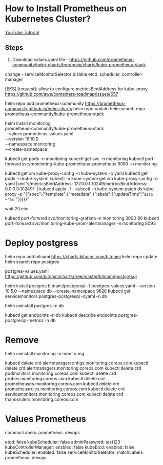 # How to Install Prometheus on Kubernetes Cluster?

[YouTube Tutorial](https://youtu.be/)


## Steps
1. Download values.yaml file - https://github.com/prometheus-community/helm-charts/tree/main/charts/kube-prometheus-stack

change - serviceMonitorSelector
disable etcd, scheduler, controller-manager

[EKS] [request]: allow to configure metricsBindAddress for kube-proxy
https://github.com/aws/containers-roadmap/issues/657


helm repo add prometheus-community https://prometheus-community.github.io/helm-charts
helm repo update
helm search repo prometheus-community/kube-prometheus-stack

helm install monitoring \
  prometheus-community/kube-prometheus-stack \
  --values prometheus-values.yaml \
  --version 16.10.0 \
  --namespace monitoring \
  --create-namespace

kubectl get pods -n monitoring
kubectl get svc -n monitoring
kubectl port-forward svc/monitoring-kube-prometheus-prometheus 9090 -n monitoring


kubectl get cm kube-proxy-config -n kube-system -o yaml
kubectl get pods -n kube-system
kubectl -n kube-system get cm kube-proxy-config -o yaml |sed 's/metricsBindAddress: 127.0.0.1:10249/metricsBindAddress: 0.0.0.0:10249/' | kubectl apply -f -
kubectl -n kube-system patch ds kube-proxy -p "{\"spec\":{\"template\":{\"metadata\":{\"labels\":{\"updateTime\":\"`date +'%s'`\"}}}}}"

wait 20 min

kubectl port-forward svc/monitoring-grafana -n monitoring 3000:80
kubectl port-forward svc/monitoring-kube-prom-alertmanager -n monitoring 9093



# Deploy postgress
helm repo add bitnami https://charts.bitnami.com/bitnami
helm repo update
helm search repo postgres

postgres-values.yaml
https://github.com/bitnami/charts/tree/master/bitnami/postgresql

helm install postgres bitnami/postgresql -f postgres-values.yaml --version 10.5.0 --namespace db --create-namespace
9628
kubectl get servicemonitors postgres-postgresql -oyaml -n db


helm uninstall postgres -n db

kubectl get endpoints -n db
kubectl describe endpoints postgres-postgresql-metrics -n db

# Remove
helm uninstall monitoring -n monitoring

kubectl delete crd alertmanagerconfigs.monitoring.coreos.com
kubectl delete crd alertmanagers.monitoring.coreos.com
kubectl delete crd podmonitors.monitoring.coreos.com
kubectl delete crd probes.monitoring.coreos.com
kubectl delete crd prometheuses.monitoring.coreos.com
kubectl delete crd prometheusrules.monitoring.coreos.com
kubectl delete crd servicemonitors.monitoring.coreos.com
kubectl delete crd thanosrulers.monitoring.coreos.com






# Values Prometheus
commonLabels:
  prometheus: devops

etcd: false
kubeScheduler: false
adminPassword: test123
kubeControllerManager:
  enabled: false
kubeEtcd:
  enabled: false
kubeScheduler:
  enabled: false
serviceMonitorSelector:
  matchLabels:
    prometheus: devops